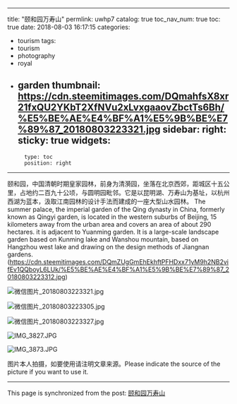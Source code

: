 
---
title: "颐和园万寿山"
permlink: uwhp7
catalog: true
toc_nav_num: true
toc: true
date: 2018-08-03 16:17:15
categories:
- tourism
tags:
- tourism
- photography
- royal
- garden
thumbnail: https://cdn.steemitimages.com/DQmahfsX8xr21fxQU2YKbT2XfNVu2xLvxgaaovZbctTs6Bh/%E5%BE%AE%E4%BF%A1%E5%9B%BE%E7%89%87_20180803223321.jpg
sidebar:
    right:
        sticky: true
widgets:
    -
        type: toc
        position: right
---


颐和园，中国清朝时期皇家园林，前身为清漪园，坐落在北京西郊，距城区十五公里，占地约二百九十公顷，与圆明园毗邻。它是以昆明湖、万寿山为基址，以杭州西湖为蓝本，汲取江南园林的设计手法而建成的一座大型山水园林。
The summer palace, the imperial garden of the Qing dynasty in China, formerly known as Qingyi garden, is located in the western suburbs of Beijing, 15 kilometers away from the urban area and covers an area of about 290 hectares. it is adjacent to Yuanming garden.  It is a large-scale landscape garden based on Kunming lake and Wanshou mountain, based on Hangzhou west lake and drawing on the design methods of Jiangnan gardens.
(https://cdn.steemitimages.com/DQmZUgGmEhEkhftPFHDxx71yM9h2NB2vifEv1QQboyL6LUk/%E5%BE%AE%E4%BF%A1%E5%9B%BE%E7%89%87_20180803223312.jpg)

![微信图片_20180803223321.jpg](https://cdn.steemitimages.com/DQmahfsX8xr21fxQU2YKbT2XfNVu2xLvxgaaovZbctTs6Bh/%E5%BE%AE%E4%BF%A1%E5%9B%BE%E7%89%87_20180803223321.jpg)

![微信图片_20180803223305.jpg](https://cdn.steemitimages.com/DQmb5XQD3itFaWyJSeJifS5YVYTD2P3qkaET97BGsWEk9yd/%E5%BE%AE%E4%BF%A1%E5%9B%BE%E7%89%87_20180803223305.jpg)

![微信图片_20180803223327.jpg](https://cdn.steemitimages.com/DQmZzMzJfUDGLuS7dV86wUSaJzwS85isMw8fjTTeRzrCwg7/%E5%BE%AE%E4%BF%A1%E5%9B%BE%E7%89%87_20180803223327.jpg)

![IMG_3827.JPG](https://cdn.steemitimages.com/DQmdRXrb4gZZFs12mVizk8dEdik3voPfuFj55fZ687MKMs2/IMG_3827.JPG)

![IMG_3873.JPG](https://cdn.steemitimages.com/DQmcqZfjhY65wUSGhd2EZjC5mSyS3dg4JbgxtHwKpcKqAMD/IMG_3873.JPG)


图片本人拍摄，如要使用请注明文章来源。Please indicate the source of the picture if you want to use it.

- - -

This page is synchronized from the post: [颐和园万寿山](https://steemit.com/@cherryzz/uwhp7)
